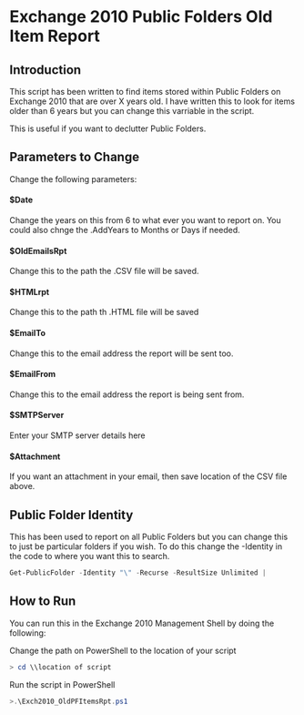 # Exchange 2010 Public Folders Old Item Report

## Introduction

This script has been written to find items stored within Public Folders on Exchange 2010 that are over X years old. I have written this to look for items older than 6 years but you can change this varriable in the script.

This is useful if you want to declutter Public Folders.

## Parameters to Change

Change the following parameters:

#### $Date
Change the years on this from 6 to what ever you want to report on. You could also chnge the .AddYears to Months or Days if needed.
#### $OldEmailsRpt
Change this to the path the .CSV file will be saved.
#### $HTMLrpt
Change this to the path th .HTML file will be saved
#### $EmailTo
Change this to the email address the report will be sent too.
#### $EmailFrom
Change this to the email address the report is being sent from.
#### $SMTPServer
Enter your SMTP server details here
#### $Attachment
If you want an attachment in your email, then save location of the CSV file above.

## Public Folder Identity

This has been used to report on all Public Folders but you can change this to just be particular folders if you wish. To do this change the -Identity in the code to where you want this to search.
```powershell
Get-PublicFolder -Identity "\" -Recurse -ResultSize Unlimited |
```
## How to Run

You can run this in the Exchange 2010 Management Shell by doing the following:

Change the path on PowerShell to the location of your script
```powershell
> cd \\location of script
```
Run the script in PowerShell
```powershell
>.\Exch2010_OldPFItemsRpt.ps1
```
